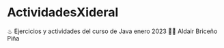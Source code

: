 # ActividadesXideral
♨ Ejercicios y actividades del curso de Java enero 2023
👨‍💻 Aldair Briceño Piña 
